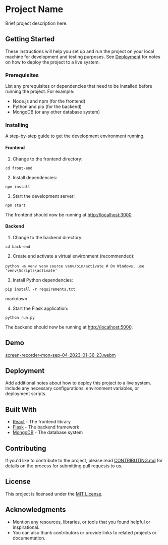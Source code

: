 # Project Name

Brief project description here.

## Getting Started

These instructions will help you set up and run the project on your local machine for development and testing purposes. See [Deployment](#deployment) for notes on how to deploy the project to a live system.

### Prerequisites

List any prerequisites or dependencies that need to be installed before running the project. For example:

- Node.js and npm (for the frontend)
- Python and pip (for the backend)
- MongoDB (or any other database system)

### Installing

A step-by-step guide to get the development environment running.

#### Frontend

1. Change to the frontend directory:

```cd front-end```


2. Install dependencies:

```npm install```


3. Start the development server:

```npm start```



The frontend should now be running at [http://localhost:3000](http://localhost:3000).

#### Backend

1. Change to the backend directory:

```cd back-end```


2. Create and activate a virtual environment (recommended):

```python -m venv venv```
```source venv/bin/activate # On Windows, use 'venv\Scripts\activate'```


3. Install Python dependencies:

```pip install -r requirements.txt```

markdown


4. Start the Flask application:

```python run.py```


The backend should now be running at [http://localhost:5000](http://localhost:5000).

## Demo

[screen-recorder-mon-sep-04-2023-01-36-23.webm](https://github.com/ayushgnero/Project1/assets/51154818/f629c17e-268b-4d91-a160-8ba4db7ffcc2)


## Deployment

Add additional notes about how to deploy this project to a live system. Include any necessary configurations, environment variables, or deployment scripts.

## Built With

- [React](https://reactjs.org/) - The frontend library
- [Flask](https://flask.palletsprojects.com/) - The backend framework
- [MongoDB](https://www.mongodb.com/) - The database system

## Contributing

If you'd like to contribute to the project, please read [CONTRIBUTING.md](CONTRIBUTING.md) for details on the process for submitting pull requests to us.

## License

This project is licensed under the [MIT License](LICENSE).

## Acknowledgments

- Mention any resources, libraries, or tools that you found helpful or inspirational.
- You can also thank contributors or provide links to related projects or documentation.
